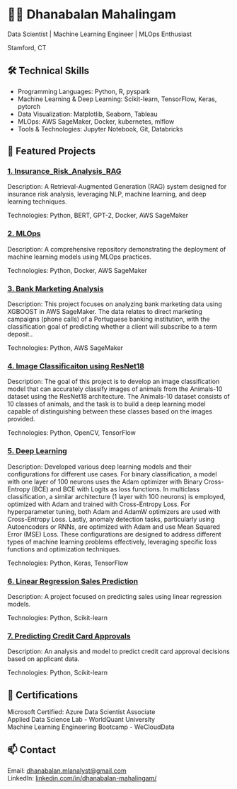 # 👨‍💻 Dhanabalan Mahalingam
Data Scientist | Machine Learning Engineer | MLOps Enthusiast

Stamford, CT

## 🛠️ Technical Skills
 - Programming Languages: Python, R, pyspark
 - Machine Learning & Deep Learning: Scikit-learn, TensorFlow, Keras, pytorch
 - Data Visualization: Matplotlib, Seaborn, Tableau
 - MLOps: AWS SageMaker, Docker, kubernetes, mlflow
 - Tools & Technologies: Jupyter Notebook, Git, Databricks
## 📂 Featured Projects
### <a href="https://github.com/dmahali1983/Insurance_Risk_Analysis_RAG">1. Insurance_Risk_Analysis_RAG</a>
Description: A Retrieval-Augmented Generation (RAG) system designed for insurance risk analysis, leveraging NLP, machine learning, and deep learning techniques.

Technologies: Python, BERT, GPT-2, Docker, AWS SageMaker

### <a href="https://github.com/dmahali1983/MLOPS">2. MLOps</a>
Description: A comprehensive repository demonstrating the deployment of machine learning models using MLOps practices.

Technologies: Python, Docker, AWS SageMaker
### <a href="https://github.com/dmahali1983/aws-sagemaker">3. Bank Marketing Analysis</a>
Description: This project focuses on analyzing bank marketing data using XGBOOST in AWS SageMaker. The data relates to direct marketing campaigns (phone calls) of a Portuguese banking institution, with the classification goal of predicting whether a client will subscribe to a term deposit..

Technologies: Python, AWS SageMaker

### <a href="https://github.com/dmahali1983/Computer-Vision">4. Image Classificaiton using ResNet18</a>
Description: The goal of this project is to develop an image classification model that can accurately classify images of animals from the Animals-10 dataset using the ResNet18 architecture. The Animals-10 dataset consists of 10 classes of animals, and the task is to build a deep learning model capable of distinguishing between these classes based on the images provided.

Technologies: Python, OpenCV, TensorFlow

### <a href="https://github.com/dmahali1983/Deep-Learning">5. Deep Learning</a>
Description: Developed various deep learning models and their configurations for different use cases. For binary classification, a model with one layer of 100 neurons uses the Adam optimizer with Binary Cross-Entropy (BCE) and BCE with Logits as loss functions. In multiclass classification, a similar architecture (1 layer with 100 neurons) is employed, optimized with Adam and trained with Cross-Entropy Loss. For hyperparameter tuning, both Adam and AdamW optimizers are used with Cross-Entropy Loss. Lastly, anomaly detection tasks, particularly using Autoencoders or RNNs, are optimized with Adam and use Mean Squared Error (MSE) Loss. These configurations are designed to address different types of machine learning problems effectively, leveraging specific loss functions and optimization techniques.

Technologies: Python, Keras, TensorFlow

### <a href="https://github.com/dmahali1983/LinearRegression_SalesPrediction">6. Linear Regression Sales Prediction</a>
Description: A project focused on predicting sales using linear regression models.

Technologies: Python, Scikit-learn

### <a href="https://github.com/dmahali1983/Predicting-Credit-Card-Approvals">7. Predicting Credit Card Approvals</a>
Description: An analysis and model to predict credit card approval decisions based on applicant data.

Technologies: Python, Scikit-learn

## 📜 Certifications
Microsoft Certified: Azure Data Scientist Associate<br />
Applied Data Science Lab - WorldQuant University<br />
Machine Learning Engineering Bootcamp - WeCloudData<br />

## 📫 Contact
Email: dhanabalan.mlanalyst@gmail.com<br />
LinkedIn: <a href="www.linkedin.com/in/dhanabalan-mahalingam"> linkedin.com/in/dhanabalan-mahalingam/ </a>

